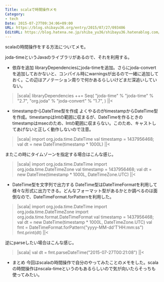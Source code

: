 ```yaml
---
Title: scalaで時間操作メモ
Category:
- tech
Date: 2015-07-27T09:34:06+09:00
URL: https://blog.shibayu36.org/entry/2015/07/27/093406
EditURL: https://blog.hatena.ne.jp/shiba_yu36/shibayu36.hatenablog.com/atom/entry/8454420450103532392
---
```


scalaの時間操作をする方法についてメモ。

joda-timeというJavaのライブラリがあるので、それを利用する。

* 依存を追加
libraryDependenciesにjoda-timeを追加。さらにjoda-convertを追加しておかないと、コンパイル時にwarningsが出るので一緒に追加しておく。この辺はアノテーション周りで何かあるらしいけどまだ深追いしていない。
>|scala|
libraryDependencies ++= Seq(
  "joda-time" % "joda-time" % "2.7",
  "org.joda" % "joda-convert" % "1.7",
)
||<

* timestampからDateTime型を作成
よくやるのがtimestampからDateTime型を作成。timestampはIntの範囲に収まるが、DateTimeを作るときのtimestampはmsecのため、Intの範囲に収まらない。このため、キャストしてあげないと正しく動作しないので注意。

>|scala|
import org.joda.time.DateTime
val timestamp = 1437956468;
val dt = new DateTime(timestamp * 1000L)
||<

またこの時にタイムゾーンを指定する場合はこんな感じ。

>|scala|
import org.joda.time.DateTime
import org.joda.time.DateTimeZone
val timestamp = 1437956468;
val dt = new DateTime(timestamp * 1000L, DateTimeZone.UTC)
||<

* DateTime型を文字列で出力する
DateTime型はDateTimeFormatを利用して様々な形式に出力できる。どんなフォーマット型があるかとか調べるのは面倒なので、DateTimeFormat.forPatternを利用した。

>|scala|
import org.joda.time.DateTime
import org.joda.time.DateTimeZone
import org.joda.time.format.DateTimeFormat
val timestamp = 1437956468;
val dt = new DateTime(timestamp * 1000L, DateTimeZone.UTC)
val fmt = DateTimeFormat.forPattern("yyyy-MM-dd'T'HH:mm:ss")
fmt.print(dt)
||<

逆にparseしたい場合はこんな感じ。
>|scala|
val dt = fmt.parseDateTime("2015-07-27T00:21:08")
||<

* まとめ
今回はscalaの時間操作で自分のやってみたことのメモをした。scalaの時間操作はnscala-timeというのもあるらしいので気が向いたらそっちも使ってみたい。
